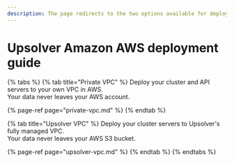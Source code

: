 ```yaml
---
description: The page redirects to the two options available for deploying Upsolver on AWS.
---
```


# Upsolver Amazon AWS deployment guide

{% tabs %}
{% tab title="Private VPC" %}
Deploy your cluster and API servers to your own VPC in AWS.   
Your data never leaves your AWS account.

{% page-ref page="private-vpc.md" %}
{% endtab %}

{% tab title="Upsolver VPC" %}
Deploy your cluster servers to Upsolver's fully managed VPC.   
Your data never leaves your AWS S3 bucket.

{% page-ref page="upsolver-vpc.md" %}
{% endtab %}
{% endtabs %}

